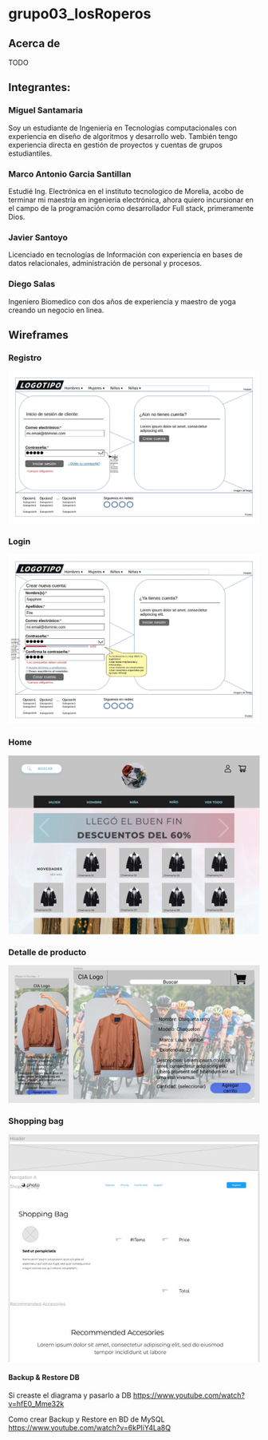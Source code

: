 # grupo03_losRoperos

## Acerca de
TODO

## Integrantes:

### Miguel Santamaria
Soy un estudiante de Ingeniería en Tecnologías computacionales con experiencia en diseño de algoritmos y desarrollo web. También tengo experiencia directa en gestión de proyectos y cuentas de grupos estudiantiles.

### Marco Antonio Garcia Santillan
Estudié Ing. Electrónica en el instituto tecnologico de Morelia, acobo de terminar mi maestría en ingenieria electrónica, ahora quiero incursionar en el campo de la programación como desarrollador Full stack, primeramente Dios.

### Javier Santoyo
Licenciado en tecnologías de Información con experiencia en bases de datos relacionales, administración de personal y procesos.

### Diego Salas
 Ingeniero Biomedico con dos años de experiencia y maestro de yoga creando un negocio en linea.

## Wireframes

### Registro
![signup_wireframe](./Wireframes/wireframe_login.jpg)

### Login
![login_wireframe](./Wireframes/wireframe_signup.jpg)

### Home
![home_wireframe](./Wireframes/wireframe_home.png)

### Detalle de producto
![detail_wireframe](./Wireframes/wireframe_productDetail.png)

### Shopping bag
![shopping_bag_wireframe](./Wireframes/wireframe_shoppingBag.jpeg)


#### Backup & Restore DB

Si creaste el diagrama y pasarlo a DB
https://www.youtube.com/watch?v=hfE0_Mme32k

Como crear Backup y Restore en BD de MySQL
https://www.youtube.com/watch?v=6kPIiY4La8Q
